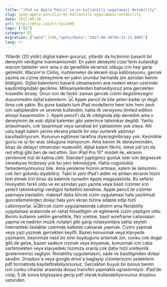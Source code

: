 ```yaml
---
title: "iPad ve Apple Pencil'in en kullanisli uygulamasi Notability"
slug: ipad-apple-pencilin-en-kullanisli-uygulamasi-notability
date: 2017-09-30
url: http://mfyz.com/tr/?p=1396
tags: ["OS"]
category: OS
migration: {"wpId":1396,"wpPostDate":"2017-09-30T06:31:13.000Z"}
lang: tr
---
```


Yillardir (20 yildir) digital kalem goruruz, yillardir da hicbirinin basarili bir deneyim verdigine inanmamisimdir. En yakin deneyimi cizer'lerin kullandigi wacom tabletler verir ama o da genellikle ekransiz oldugu icin hep garip gelmistir. Wacom'in Cintiq, muhtemelen de ekranli olup kalibrasyonu, gercek yazma ve cizme deneyimine en yakin urundur herhalde (en azindan benim bildigim). Dijital kalemlerin basarili olmamasinin ana nedeni ekran uzerinde kaydirildigindaki gecikme. Milisaniyelerden bahsediyoruz ama gercekten hissedilir birsey. Onun icin de hicbir zaman gercek cizimi degistirecegini dusunmedim dijital kalemlerin. ![](/images/archive/tr/2017/09/ipad-pro-acc-apple-pencil-witb-pdp-201603.png) Apple pencil ile bile yeteri kadar iyi degil. Ama cok yakin. Bu gune kadarki tum iPad modellerini hem isim hem zevk icin sahiplendim ve severek kullandim, hatta ilk versiyonu limited edition almayi basarmistim :). Apple pencil'i da ilk ciktiginda alip denedim ama o deneyimim de eski dijital kalemler gibi yeterince tatminkar degildi. Yanlis anlasilmasin, cok tasarimsal veya sanatsal bir yaklasimim yok olaya. Alti ustu kagit kalem yerine ekrana plastik bir seyi surterek yazmayi karsilastiriyorum. Konunun egitimsel tarafina diyecegimbirsey yok. Kesinlikle guclu ve iyi bir arac olduguna inaniyorum. Ama benim ilk deneyimimden, biraz da detayci olmamdan mutevellit, dijital kalem fikrini, steve job'sin da red ettigi gibi ben de red ettim. Son iPad Pro 10” modeli ile, ekranin yenilenme hizi iki katina cikti. Standart yaptigimiz gunluk isler icin degisecek neredeyse hicbirsey yok bu yeni teknolojiyle. Hatta cogunlukla farkedemiyorsunuz bile. Ama yenileme hizinin artmasi, kalem ile iletisimini cok ileri goturdu diyebiliriz. Tabii ki yeni iPad'i aldim ve alirken ekranin hizini test etmek icin biraz da kalemle oynadim Apple magazasinda. Bu seferki hissiyatim farkli oldu ve en azindan yazi yazma veya basit cizimler icin yeterli tatminkarligi verdigini farkettim kendime. Apple pencil ile cizimler yapmaya basladim, malesef daha bircok cizim uygulamasi hala yazilimsal guncellemelerden dolayi hala yeni ekran hizina adapte edip hizli calismiyorlar. ![](/images/archive/tr/2017/09/120bdd_96461a5a83884366aa699dd4aec18088.png)Bircok cizim uygulamasinda calistim ama Notability uygulamasi aralarinda en rahat hissettigim ve eglenerek cizim yaptigim oldu. Benim kullanim seklim genellikle, fikir uretme, basit wireframe calismalari yapma ve nadiren muzik notalari gibi garip notasyonlara sahip seyleri internetteki taslaklar uzerinde kalemle calisarak yapmak. Cizimi yapmak veya yazi yazmak gercekten keyifli. Bazen konusmak veya klavyede yazmanin, beynimize nasil bir sinir koydugunu anlamak zor, cunku cok dogal gibi de gelse, bazen sadece cizmek veya boyamak, konusmak icin caba sarfetmekten veya klavyedeki hizimiza oranla cok daha hizli uretkenlik gostermemizi sagliyor. Notability uygulamasini, sade ve basitliginden dolayi sevdim. Dropbox'a veya google drive'a baglayip cizimlerinizin yedeklerin pdf formatinda kaydettirebiliyorsunuz. Gercekten buyuk bir bonus benim icin cunku cihazlar arasinda dosya transferi yapmakla ugrastirmiyor. iPad'de cizip, 5 dk sonra bilgisayara gecip pdf olarak kullanabiliyorsunuz dropbox ustunden.